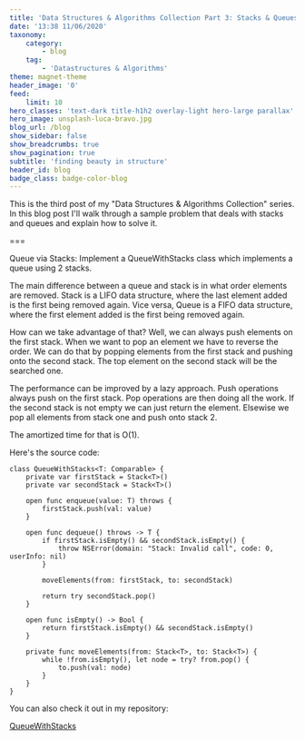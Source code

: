 ```yaml
---
title: 'Data Structures & Algorithms Collection Part 3: Stacks & Queues'
date: '13:38 11/06/2020'
taxonomy:
    category:
        - blog
    tag:
        - 'Datastructures & Algorithms'
theme: magnet-theme
header_image: '0'
feed:
    limit: 10
hero_classes: 'text-dark title-h1h2 overlay-light hero-large parallax'
hero_image: unsplash-luca-bravo.jpg
blog_url: /blog
show_sidebar: false
show_breadcrumbs: true
show_pagination: true
subtitle: 'finding beauty in structure'
header_id: blog
badge_class: badge-color-blog
---
```


This is the third post of my "Data Structures & Algorithms Collection" series. 
In this blog post I'll walk through a sample problem that deals with stacks and queues and explain how to solve it.

===

Queue via Stacks: Implement a QueueWithStacks class which implements a queue using 2 stacks.

The main difference between a queue and stack is in what order elements are removed.
Stack is a LIFO data structure, where the last element added is the first being removed again.
Vice versa, Queue is a FIFO data structure, where the first element added is the first being removed again.

How can we take advantage of that?
Well, we can always push elements on the first stack. When we want to pop an element we have to reverse the order. We can do that by popping elements from the first stack and pushing onto the second stack. The top element on the second stack will be the searched one.

The performance can be improved by a lazy approach. Push operations always push on the first stack. Pop operations are then doing all the work. If the second stack is not empty we can just return the element. Elsewise we pop all elements from stack one and push onto stack 2.

The amortized time for that is O(1).

Here's the source code:

```
class QueueWithStacks<T: Comparable> {
    private var firstStack = Stack<T>()
    private var secondStack = Stack<T>()
    
    open func enqueue(value: T) throws {
        firstStack.push(val: value)
    }
    
    open func dequeue() throws -> T {
        if firstStack.isEmpty() && secondStack.isEmpty() {
            throw NSError(domain: "Stack: Invalid call", code: 0, userInfo: nil)
        }
        
        moveElements(from: firstStack, to: secondStack)
        
        return try secondStack.pop()
    }
    
    open func isEmpty() -> Bool {
        return firstStack.isEmpty() && secondStack.isEmpty()
    }
    
    private func moveElements(from: Stack<T>, to: Stack<T>) {
        while !from.isEmpty(), let node = try? from.pop() {
            to.push(val: node)
        }
    }
}
```

You can also check it out in my repository:

[QueueWithStacks](https://github.com/sjaindl/DataStructuresAlgs/blob/master/Sources/DataStructuresAlgorithms/SpecificAlgorithms/Stack/QueueWithStacks.swift)
